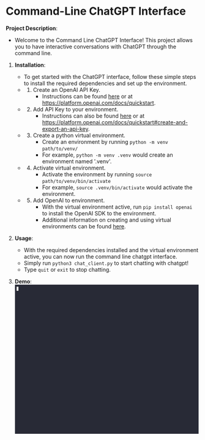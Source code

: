 # Command-Line ChatGPT Interface

**Project Description**:
   - Welcome to the Command Line ChatGPT Interface! This project allows you to have interactive conversations with ChatGPT through the command line.

1. **Installation**:
   - To get started with the ChatGPT interface, follow these simple steps to install the required dependencies and set up the environment.
   - 1. Create an OpenAI API Key.
        - Instructions can be found [here](https://platform.openai.com/docs/quickstart) or at https://platform.openai.com/docs/quickstart.
   - 2. Add API Key to your environment.
        - Instructions can also be found [here](https://platform.openai.com/docs/quickstart#create-and-export-an-api-key) or at https://platform.openai.com/docs/quickstart#create-and-export-an-api-key.
   - 3. Create a python virtual environment.
        - Create an environment by running ```python -m venv path/to/venv/```
        - For example, ```python -m venv .venv``` would create an environment named '.venv'.
   - 4. Activate virtual environment.
        - Activate the environment by running ```source path/to/venv/bin/activate```
        - For example, ```source .venv/bin/activate``` would activate the environment.
   - 5. Add OpenAI to environment.
        - With the virtual environment active, run ```pip install openai``` to install the OpenAI SDK to the environment.
        - Additional information on creating and using virtual environments can be found [here](https://docs.python.org/3/library/venv.html#creating-virtual-environments). 

2. **Usage**:
   - With the required dependencies installed and the virtual environment active, you can now run the command line chatgpt interface.
   - Simply run ```python3 chat_client.py``` to start chatting with chatgpt!
   - Type ```quit``` or ```exit``` to stop chatting.
  
3. **Demo**:
   ![command line chatgpt demo](cmline_demo.gif)
